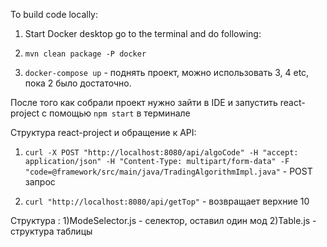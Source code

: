 To build code locally: 
1) Start Docker desktop
go to the terminal and do following:
2) ```mvn clean package -P docker```

3) ```docker-compose up``` - поднять проект, можно использовать 3, 4 etc, пока 2 было достаточно.

После того как собрали проект нужно зайти в IDE и запустить react-project с помощью ```npm start``` в терминале 


Структура react-project и обращение к API:

1) ```curl -X POST "http://localhost:8080/api/algoCode" -H "accept: application/json" -H "Content-Type: multipart/form-data" -F "code=@framework/src/main/java/TradingAlgorithmImpl.java"``` - POST запрос

2) ```curl "http://localhost:8080/api/getTop"``` - возвращает верхние 10


Структура :
1)ModeSelector.js - селектор, оставил один мод
2)Table.js - структура таблицы
